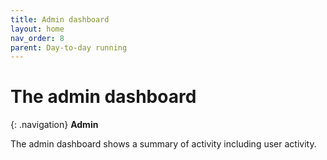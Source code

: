 ```yaml
---
title: Admin dashboard
layout: home
nav_order: 8
parent: Day-to-day running
---
```



# The admin dashboard

{: .navigation}
**Admin**

The admin dashboard shows a summary of activity including user activity.
